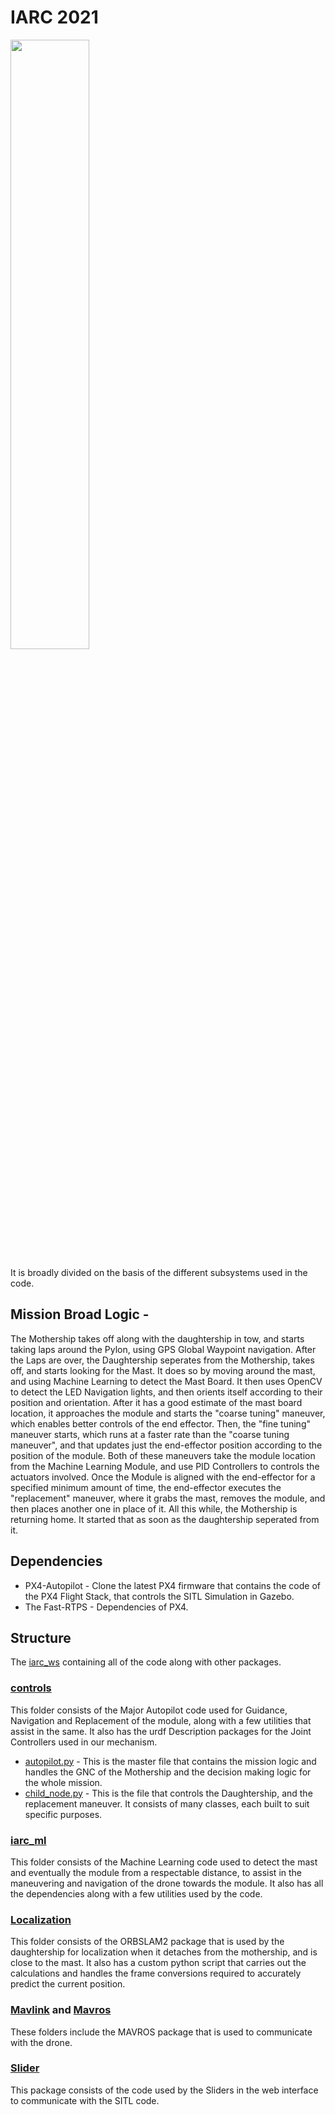 # IARC 2021

<!-- https://www.youtube.com/watch?v=Fl70FG0QKSU -->
<div align="left">
      <a href="https://www.youtube.com/watch?v=Fl70FG0QKSU">
         <img src="https://img.youtube.com/vi/Fl70FG0QKSU/0.jpg" style="width:50%;">
      </a>
</div>

It is broadly divided on the basis of the different subsystems used in the code. 

## Mission Broad Logic - 
The Mothership takes off along with the daughtership in tow, and starts taking laps around the Pylon, using GPS Global Waypoint navigation. After the Laps are over, the Daughtership seperates from the Mothership, takes off, and starts looking for the Mast. It does so by moving around the mast, and using Machine Learning to detect the Mast Board. It then uses OpenCV to detect the LED Navigation lights, and then orients itself according to their position and orientation. After it has a good estimate of the mast board location, it approaches the module and starts the "coarse tuning" maneuver, which enables better controls of the end effector. Then, the "fine tuning" maneuver starts, which runs at a faster rate than the "coarse tuning maneuver", and that updates just the end-effector position according to the position of the module. Both of these maneuvers take the module location from the Machine Learning Module, and use PID Controllers to controls the actuators involved. Once the Module is aligned with the end-effector for a specified minimum amount of time, the end-effector executes the "replacement" maneuver, where it grabs the mast, removes the module, and then places another one in place of it. All this while, the Mothership is returning home. It started that as soon as the daughtership seperated from it. 

## Dependencies
* PX4-Autopilot - Clone the latest PX4 firmware that contains the code of the PX4 Flight Stack, that controls the SITL Simulation in Gazebo. 
* The Fast-RTPS - Dependencies of PX4. 

## Structure

The [iarc_ws](https://github.com/atharva7am/IARC_2021/tree/main/iarc_ws) containing all of the code along with other packages.
		
### [controls](https://github.com/atharva7am/IARC_2021/tree/main/iarc_ws/src/controls)
This folder consists of the Major Autopilot code used for Guidance, Navigation and Replacement of the module, along with a few utilities that assist in the same. It also has the urdf Description packages for the Joint Controllers used in our mechanism.

* [autopilot.py](https://github.com/atharva7am/IARC_2021/blob/main/iarc_ws/src/controls/aerove_controls_tools/iarc_planning/autopilot/src/autopilot.py) - This is the master file that contains the mission logic and handles the GNC of the Mothership and the decision making logic for the whole mission.
* [child_node.py](https://github.com/atharva7am/IARC_2021/blob/main/iarc_ws/src/controls/aerove_controls_tools/iarc_planning/autopilot/src/child_node.py) - This is the file that controls the Daughtership, and the replacement maneuver. It consists of many classes, each built to suit specific purposes.

### [iarc_ml](https://github.com/atharva7am/IARC_2021/tree/main/iarc_ws/src/iarc_ml)
This folder consists of the Machine Learning code used to detect the mast and eventually the module from a respectable distance, to assist in the maneuvering and navigation of the drone towards the module. It also has all the dependencies along with a few utilities used by the code.

### [Localization](https://github.com/atharva7am/IARC_2021/tree/main/iarc_ws/src/Localization/orb_slam_2_ros)
This folder consists of the ORBSLAM2 package that is used by the daughtership for localization when it detaches from the mothership, and is close to the mast. It also has a custom python script that carries out the calculations and handles the frame conversions required to accurately predict the current position.

### [Mavlink](https://github.com/atharva7am/IARC_2021/tree/main/iarc_ws/src/mavlink) and [Mavros](https://github.com/atharva7am/IARC_2021/tree/main/iarc_ws/src/mavros)
These folders include the MAVROS package that is used to communicate with the drone. 

### [Slider](https://github.com/atharva7am/IARC_2021/tree/main/iarc_ws/src/slider)
This package consists of the code used by the Sliders in the web interface to communicate with the SITL code. 




